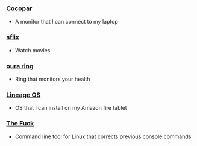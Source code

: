 
### [Cocopar](https://www.amazon.com/s?k=cocopar+portable+monitor&crid=34AJ1SYD8EOQO&sprefix=Cocopar+%2Caps%2C263&ref=nb_sb_ss_pltr-data-refreshed_2_8)
- A monitor that I can connect to my laptop

### [sflix](https://sflix.to/)
- Watch movies

### [oura ring](https://ouraring.com/product/rings)
- Ring that monitors your health

### [Lineage OS](https://www.getdroidtips.com/lineage-os-16-amazon-fire-hd-10/)
- OS that I can install on my Amazon fire tablet

### [The Fuck](https://github.com/nvbn/thefuck)
- Command line tool for Linux that corrects previous console commands


